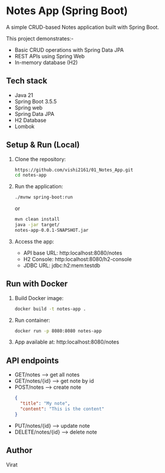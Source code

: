 # Notes App (Spring Boot)

A simple CRUD-based Notes application built with Spring Boot.

This project demonstrates:-
- Basic CRUD operations with Spring Data JPA
- REST APIs using Spring Web
- In-memory database (H2)

## Tech stack
- Java 21
- Spring Boot 3.5.5
- Spring web
- Spring Data JPA
- H2 Database
- Lombok

## Setup & Run (Local)
1. Clone the repository:
    ```bash
    https://github.com/vishi2161/01_Notes_App.git
    cd notes-app
    ```
2. Run the application:
    ```bash
   ./mvnw spring-boot:run
    ```
   or
    ```bash
   mvn clean install
   java -jar target/
   notes-app-0.0.1-SNAPSHOT.jar
    ```

3. Access the app:
   - API base URL: http:localhost:8080/notes
   - H2 Console: http:localhost:8080/h2-console
   - JDBC URL: jdbc:h2:mem:testdb

## Run with Docker
1. Build Docker image:
    ```bash
   docker build -t notes-app .
    ```
2. Run container:
    ```bash
   docker run -p 8080:8080 notes-app
   ```
   
3. App available at: http:localhost:8080/notes

## API endpoints
- GET/notes --> get all notes
- GET/notes/{id} --> get note by id
- POST/notes --> create note
    ```json
  {
      "title": "My note",
      "content": "This is the content"
  }
  ```
- PUT/notes/{id} --> update note
- DELETE/notes/{id} --> delete note

## Author
Virat